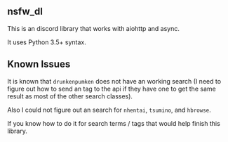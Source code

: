## nsfw_dl

This is an discord library that works with aiohttp and async.

It uses Python 3.5+ syntax.

## Known Issues

It is known that ``drunkenpumken`` does not have an working search (I need to figure out how to send an tag to the api if they have one to get the same result as most of the other search classes).

Also I could not figure out an search for ``nhentai``, ``tsumino``, and ``hbrowse``.

If you know how to do it for search terms / tags that would help finish this library.
